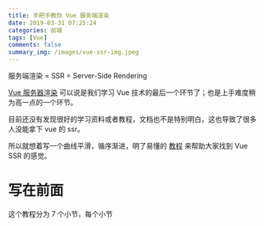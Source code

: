 ```yaml
---
title: 手把手教你 Vue 服务端渲染
date: 2019-03-31 07:25:24
categories: 前端
tags: [Vue]
comments: false
summary_img: /images/vue-ssr-img.jpeg
---
```


服务端渲染 = SSR = Server-Side Rendering

[Vue 服务器渲染]() 可以说是我们学习 Vue 技术的最后一个环节了；也是上手难度稍为高一点的一个环节。

目前还没有发现很好的学习资料或者教程，文档也不是特别明白，这也导致了很多人没能拿下 vue 的 ssr。

所以就想着写一个曲线平滑，循序渐进，明了易懂的 [教程](https://github.com/Neveryu/vue-ssr-lessons) 来帮助大家找到 Vue SSR 的感觉。

# 写在前面
这个教程分为 7 个小节，每个小节



